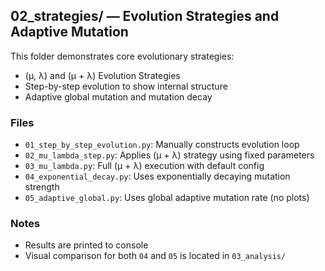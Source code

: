 ## 02_strategies/ — Evolution Strategies and Adaptive Mutation

This folder demonstrates core evolutionary strategies:

- (μ, λ) and (μ + λ) Evolution Strategies
- Step-by-step evolution to show internal structure
- Adaptive global mutation and mutation decay

### Files
- `01_step_by_step_evolution.py`: Manually constructs evolution loop
- `02_mu_lambda_step.py`: Applies (μ + λ) strategy using fixed parameters
- `03_mu_lambda.py`: Full (μ + λ) execution with default config
- `04_exponential_decay.py`: Uses exponentially decaying mutation strength
- `05_adaptive_global.py`: Uses global adaptive mutation rate (no plots)

### Notes
- Results are printed to console
- Visual comparison for both `04` and `05` is located in `03_analysis/`
